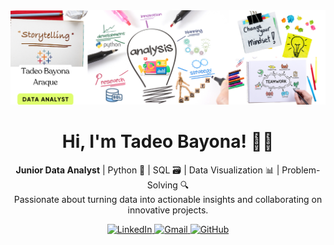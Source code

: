 <div id="header" align="center">
  <img decoding="async" src="Grey Geometric Business LinkedIn Banner GitHub.png" alt="Banner" />
  <h1>Hi, I'm Tadeo Bayona! 🧑‍💻</h1>
  <p>
    <strong>Junior Data Analyst</strong> | Python 🐍 | SQL 🗃️ | Data Visualization 📊 | Problem-Solving 🔍 <br>
    Passionate about turning data into actionable insights and collaborating on innovative projects.
  </p>
  <p>
    <a href="https://www.linkedin.com/in/tadeobayonaa">
      <img src="https://img.shields.io/badge/LinkedIn-0077B5?style=for-the-badge&logo=linkedin&logoColor=white" alt="LinkedIn">
    </a>
    <a href="mailto:tadeobayonaraque@gmail.com">
      <img src="https://img.shields.io/badge/Gmail-D14836?style=for-the-badge&logo=gmail&logoColor=white" alt="Gmail">
    </a>
    <a href="https://github.com/TadeoBA">
      <img src="https://img.shields.io/badge/GitHub-181717?style=for-the-badge&logo=github&logoColor=white" alt="GitHub">
    </a>
  </p>
</div>




